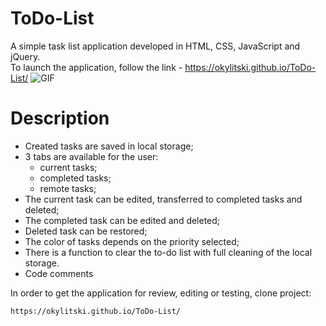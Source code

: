 # ToDo-List
A simple task list application developed in HTML, CSS, JavaScript and jQuery.<br>
To launch the application, follow the link - https://okylitski.github.io/ToDo-List/
<img src="/assets/images/new.gif" alt="GIF" style="max-width:100%">


# Description
- Created tasks are saved in local storage;
- 3 tabs are available for the user:
	- current tasks;
	- completed tasks;
	- remote tasks;
- The current task can be edited, transferred to completed tasks and deleted;
- The completed task can be edited and deleted;
- Deleted task can be restored;
- The color of tasks depends on the priority selected;
- There is a function to clear the to-do list with full cleaning of the local storage.
- Code comments

In order to get the application for review, editing or testing, clone project:
```
https://okylitski.github.io/ToDo-List/
```
